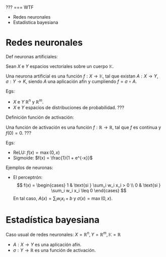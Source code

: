 ??? === WTF

- Redes neuronales
- Estadística bayesiana

# Redes neuronales

Def neuronas artificiales:

Sean $X$ e $Y$ espacios vectoriales sobre un cuerpo $\mathbb{K}$. 

Una neurona artificial es una función $f: X \to \mathbb{K}$, tal que existan $A: X \to Y, \sigma: Y \to K$, siendo $A$ una aplicación afín y cumpliendo $f = \sigma \circ A$.

Egs:

- $X$ e $Y$ $\mathbb{R}^n$ y $\mathbb{R}^m$.
- $X$ e $Y$ espacios de distribuciones de probabilidad. ???

Definición función de activación:

Una función de activación es una función $f: \mathbb{R} \to \mathbb{R}$, tal que $f$ es continua y $f(0) = 0$. ???

Egs:

- ReLU: $f(x) = \max(0, x)$
- Sigmoide: $f(x) = \frac{1}{1 + e^{-x}}$


Ejemplos de neuronas:
- El perceptrón: 
$$
f(x) = \begin{cases}
    1 & \text{si } \sum_i w_i x_i > 0 \\
    0 & \text{si } \sum_i w_i x_i \leq 0
\end{cases}
$$
En tal caso, $A(x) = \sum_i w_i x_i + b$ y $\sigma(x) = \max(0, x)$.

# Estadística bayesiana




<!--  -->


Caso usual de redes neuronales:
$X = \mathbb{R}^n, Y = \mathbb{R}^m, \mathbb{K} = \mathbb{R}$
- $A: X \to Y$ es una aplicación afín.
- $\sigma: Y \to \mathbb{R}$ es una función de activación.

